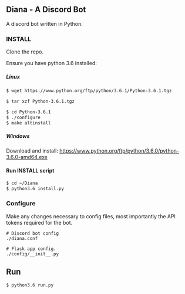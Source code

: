 ## Diana - A Discord Bot

A discord bot written in Python.

### INSTALL

Clone the repo.

Ensure you have python 3.6 installed:

##### Linux

```sh
$ wget https://www.python.org/ftp/python/3.6.1/Python-3.6.1.tgz

$ tar xzf Python-3.6.1.tgz

$ cd Python-3.6.1
$ ./configure
$ make altinstall
```

##### Windows

Download and install:
https://www.python.org/ftp/python/3.6.0/python-3.6.0-amd64.exe


#### Run INSTALL script

```sh
$ cd ~/Diana
$ python3.6 install.py
```

### Configure

Make any changes necessary to config files, most importantly the API tokens required for the bot.
```
# Discord bot config
./diana.conf

# Flask app config.
./config/__init__.py
```


## Run

```sh
$ python3.6 run.py
```
